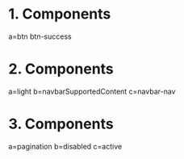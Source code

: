 # 1. Components
a=btn btn-success

# 2. Components
a=light
b=navbarSupportedContent
c=navbar-nav 

# 3. Components
a=pagination
b=disabled
c=active